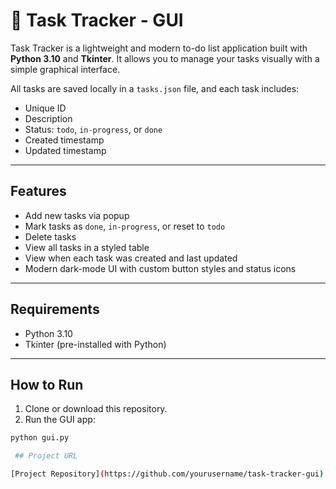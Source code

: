 # 📝 Task Tracker - GUI

Task Tracker is a lightweight and modern to-do list application built with **Python 3.10** and **Tkinter**. It allows you to manage your tasks visually with a simple graphical interface.

All tasks are saved locally in a `tasks.json` file, and each task includes:

- Unique ID
- Description
- Status: `todo`, `in-progress`, or `done`
- Created timestamp
- Updated timestamp

---

## Features

- Add new tasks via popup
- Mark tasks as `done`, `in-progress`, or reset to `todo`
- Delete tasks
- View all tasks in a styled table
- View when each task was created and last updated
- Modern dark-mode UI with custom button styles and status icons

---

##  Requirements

- Python 3.10
- Tkinter (pre-installed with Python)

---

## How to Run

1. Clone or download this repository.
2. Run the GUI app:

```bash
python gui.py

 ## Project URL

[Project Repository](https://github.com/yourusername/task-tracker-gui)

